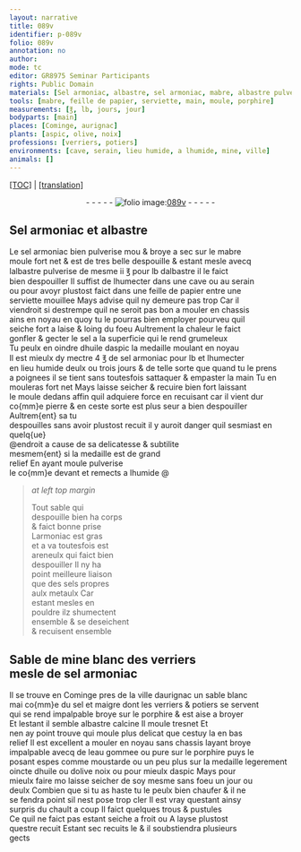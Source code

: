 ```yaml
---
layout: narrative
title: 089v
identifier: p-089v
folio: 089v
annotation: no
author:
mode: tc
editor: GR8975 Seminar Participants
rights: Public Domain
materials: [Sel armoniac, albastre, sel armoniac, mabre, albastre pulverise, papier, sel, huile daspic, pierre, armoniac, areneulx, sels propres aulx metaulx, Sable de mine blanc des verriers, porphire, albastre calcine, eau gommee ou pure, moustarde, huile ou dolive noix ou pour mieulx daspic]
tools: [mabre, feille de papier, serviette, main, moule, porphire]
measurements: [℥, lb, jours, jour]
bodyparts: [main]
places: [Cominge, aurignac]
plants: [aspic, olive, noix]
professions: [verriers, potiers]
environments: [cave, serain, lieu humide, a lhumide, mine, ville]
animals: []
---
```


<p><a href="{{ site.baseurl }}/diplomatic/" target="_blank">[TOC]</a> | <a href="{{ site.baseurl }}/texts/p-089v_tl/ target="_blank"">[translation]</a></p><div class="folio" align="center">- - - - - <a href="http://gallica.bnf.fr/ark:/12148/btv1b10500001g/f184.image" target="_blank"><img src="https://cu-mkp.github.io/2017-workshop-edition/assets/photo-icon.png" alt="folio image: " style="display:inline-block; margin-bottom:-3px;"/>089v</a> - - - - - </div>  
  

## <span class="m">Sel armoniac</span> et <span class="m">albastre</span>

 
Le <span class="m">sel armoniac</span> bien pulverise <span class="del">mou</span> & broye a sec sur le <span class="tl"><span class="m">mabre</span></span><br/> moule fort net & est de tres belle despouille & estant mesle avecq<br/> l<span class="m">albastre pulverise</span> de mesme ii <span class="ms">℥</span> pour <span class="ms">lb</span> d<span class="m">albastre</span> il le faict<br/> bien despouiller Il suffist de lhumecter dans une <span class="env">cave</span> ou au <span class="env">serain</span><br/> ou pour avoyr plustost faict dans une <span class="tl">feille de <span class="m">papier</span></span> entre une<br/> <span class="tl">serviette</span> mouillee Mays advise quil ny demeure pas trop Car il<br/> viendroit si destrempe quil ne seroit pas bon a mouler en chassis<br/> ains en noyau en quoy tu le pourras bien employer pourveu quil<br/> seiche fort a laise & loing du foeu Aultrement la chaleur le faict<br/> gonfler & gecter le <span class="m">sel</span> a la superficie qui le rend grumeleux<br/> Tu peulx <span class="del">en</span> oindre d<span class="m">huile d<span class="pa">aspic</span></span> la medaille moulant en noyau<br/> Il est mieulx dy mectre 4 <span class="ms">℥</span> de <span class="m">sel armoniac</span> pour <span class="ms">lb</span> et lhumecter<br/> en <span class="env">lieu humide</span> deulx ou trois <span class="ms"><span class="tmp">jours</span></span> & de telle sorte que quand tu le prens<br/> a poignees il se tient sans toutesfois sattaquer & empaster la <span class="tl"><span class="bp">main</span></span> Tu en<br/> mouleras fort net Mays laisse seicher & recuire bien fort laissant<br/> le <span class="tl">moule</span> dedans affin quil adquiere force en recuisant car il vient dur<br/> co{mm}e <span class="m">pierre</span> & en ceste sorte est plus seur a bien despouiller Aultrem{ent} sa tu<br/> despouilles sans avoir plustost recuit il y auroit danger quil sesmiast en quelq{ue}<br/> @endroit a cause de sa delicatesse & subtilite<br/> mesmem{ent} si la medaille est de grand<br/> relief En ayant moule pulverise<br/> le co{mm}e devant et remects <span class="env">a lhumide</span> @
 
> *at left top margin*
> 
> 
>   Tout sable qui<br/> despouille bien ha corps<br/> & faict bonne prise<br/> L<span class="m">armoniac</span> est gras<br/> et <span class="del">a va</span> toutesfois est<br/> <span class="m">areneulx</span> qui faict bien<br/> despouiller Il ny ha<br/> point meilleure liaison<br/> que des <span class="m">sels propres<br/> aulx metaulx</span> Car<br/> estant mesles en<br/> pouldre ilz shumectent<br/> ensemble & se deseichent<br/> & recuisent ensemble
 
 
  

## <span class="m">Sable de <span class="env">mine</span> blanc des <span class="pro">verriers</span></span><br/> mesle de <span class="m">sel armoniac</span>

 
Il se trouve en <span class="pl">Cominge</span> pres de la <span class="env">ville</span> d<span class="pl">aurignac</span> un sable blanc<br/> <span class="del">mai</span> co{mm}e du <span class="m">sel</span> et maigre dont les <span class="pro">verriers</span> & <span class="pro">potiers</span> se servent<br/> qui se rend impalpable broye sur le <span class="tl"><span class="m">porphire</span></span> & est aise a broyer<br/> Et lestant il semble <span class="m">albastre calcine</span> Il moule tresnet Et<br/> nen ay point trouve qui moule plus delicat que cestuy la en bas<br/> relief Il est excellent a mouler en noyau sans chassis layant broye<br/> impalpable avecq de l<span class="m">eau gommee ou pure</span> sur le <span class="tl"><span class="m">porphire</span></span> puys le<br/> posant espes comme <span class="m">moustarde</span> ou un peu plus sur la medaille legerement<br/> oincte d<span class="m">huile ou d<span class="pa">olive</span> <span class="pa">noix</span> ou pour mieulx d<span class="pa">aspic</span></span> Mays pour<br/> mieulx faire <span class="del">mo</span> laisse seicher de soy mesme sans foeu un <span class="ms"><span class="tmp">jour</span></span> ou<br/> deulx Combien que si tu as haste tu le peulx bien chaufer & il ne<br/> se fendra point sil nest pose trop cler Il est vray questant ainsy<br/> surpris du chault a coup Il faict quelques trous & pustules<br/> Ce quil ne faict pas estant seiche a froit ou A layse plustost<br/> questre recuit Estant sec recuits le & il soubstiendra plusieurs<br/> gects
 
